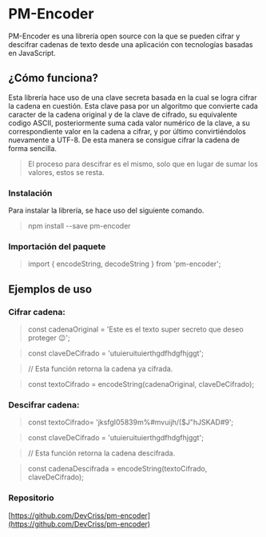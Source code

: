 # PM-Encoder

  

PM-Encoder es una librería open source con la que se pueden cifrar y descifrar cadenas de texto desde una aplicación con tecnologías basadas en JavaScript.

  
  

## ¿Cómo funciona?

  

Esta librería hace uso de una clave secreta basada en la cual se logra cifrar la cadena en cuestión. Esta clave pasa por un algoritmo que convierte cada caracter de la cadena original y de la clave de cifrado, su equivalente codigo ASCII, posteriormente suma cada valor numérico de la clave, a su correspondiente valor en la cadena a cifrar, y por último convirtiéndolos nuevamente a UTF-8. De esta manera se consigue cifrar la cadena de forma sencilla.

>El proceso para descifrar es el mismo, solo que en lugar de sumar los valores, estos se resta.

  

### Instalación

  

Para instalar la librería, se hace uso del siguiente comando.

> npm install --save pm-encoder

  

### Importación del paquete

  

> import { encodeString, decodeString } from 'pm-encoder';

  

## Ejemplos de uso

  

### Cifrar cadena:

> const cadenaOriginal = 'Este es el texto super secreto que deseo proteger 😉';

> const claveDeCifrado = 'utuieruituierthgdfhdgfhjggt';

>

>// Esta función retorna la cadena ya cifrada.

>const textoCifrado = encodeString(cadenaOriginal, claveDeCifrado);

  

### Descifrar cadena:

> const textoCifrado= 'jksfgI05839m%#mvuijh/($J"hJSKAD#9';

> const claveDeCifrado = 'utuieruituierthgdfhdgfhjggt';

>

>// Esta función retorna la cadena descifrada.

> const cadenaDescifrada = encodeString(textoCifrado, claveDeCifrado);

  

### Repositorio

[https://github.com/DevCriss/pm-encoder](https://github.com/DevCriss/pm-encoder)